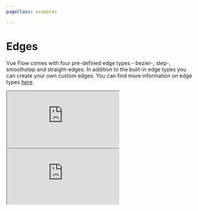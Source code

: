```yaml
---
pageClass: examples

---
```


# Edges

Vue Flow comes with four pre-defined edge types - bezier-, step-, smoothstep and straight-edges.
In addition to the built-in edge types you can create your own custom edges. You can find more information on edge types [here](/guide/edge.html#default-edge-types).

<div class="mt-6">
  <iframe src="https://codesandbox.io/embed/vue-flow-edges-3jbddk?eslint=1&fontsize=14&hidenavigation=1&module=%2Fsrc%2Fcomponents%2FFlow.vue&theme=dark"
    class="hidden dark:block bg-black h-full w-full min-h-[75vh]"
    title="Vue Flow: Edges"
    allow="accelerometer; ambient-light-sensor; camera; encrypted-media; geolocation; gyroscope; hid; microphone; midi; payment; usb; vr; xr-spatial-tracking"
    sandbox="allow-forms allow-modals allow-popups allow-presentation allow-same-origin allow-scripts"
  ></iframe>
  <iframe src="https://codesandbox.io/embed/vue-flow-edges-3jbddk?eslint=1&fontsize=14&hidenavigation=1&module=%2Fsrc%2Fcomponents%2FFlow.vue&theme=light"
     class="block dark:hidden h-full w-full min-h-[75vh]"
      title="Vue Flow: Edges"
      allow="accelerometer; ambient-light-sensor; camera; encrypted-media; geolocation; gyroscope; hid; microphone; midi; payment; usb; vr; xr-spatial-tracking"
      sandbox="allow-forms allow-modals allow-popups allow-presentation allow-same-origin allow-scripts"
  ></iframe>
</div>
